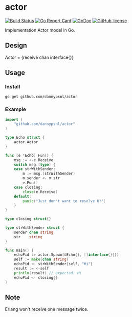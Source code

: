 # actor

[![Build Status](https://travis-ci.org/dannypsnl/actor.svg?branch=master)](https://travis-ci.org/dannypsnl/actor)
[![Go Report Card](https://goreportcard.com/badge/github.com/dannypsnl/actor)](https://goreportcard.com/report/github.com/dannypsnl/actor)
[![GoDoc](https://godoc.org/github.com/dannypsnl/actor?status.svg)](https://godoc.org/github.com/dannypsnl/actor)
[![GitHub license](https://img.shields.io/github/license/dannypsnl/actor.svg)](https://github.com/dannypsnl/actor/blob/master/LICENSE)

Implementation Actor model in Go.

## Design

Actor = {receive chan interface{}}

## Usage

### Install

```bash
go get github.com/dannypsnl/actor
```

### Example

```go
import (
	"github.com/dannypsnl/actor"
)

type Echo struct {
	actor.Actor
}

func (e *Echo) Fun() {
	msg := <-e.Receive
	switch msg.(type) {
	case strWithSender:
		m := msg.(strWithSender)
		m.sender <- m.str
		e.Fun()
	case closing:
		close(e.Receive)
	default:
		panic("Just don't want to resolve U!")
	}
}

type closing struct{}

type strWithSender struct {
	sender chan string
	str    string
}

func main() {
	echoPid := actor.Spawn(&Echo{}, []interface{}{})
	self := make(chan string)
	echoPid <- strWithSender{self, "Hi"}
	result := <-self
    println(result) // expected: Hi
    echoPid <- closing{}
}
```

## Note

Erlang won't receive one message twice.
